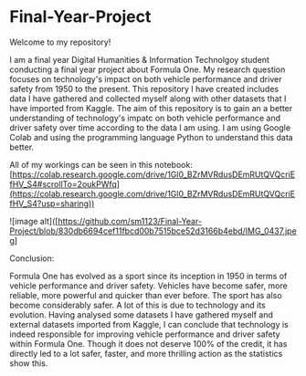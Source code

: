# Final-Year-Project


Welcome to my repository!


I am a final year Digital Humanities & Information Technolgoy student conducting a final year project about Formula One. My research question focuses on technology's impact on both vehicle performance and driver safety from 1950 to the present. This repository I have created includes data I have gathered and collected myself along with other datasets that I have imported from Kaggle. The aim of this repository is to gain an a better understanding of technology's impatc on both vehicle performance and driver safety over time according to the data I am using. I am using Google Colab and using the programming language Python to understand this data better.


All of my workings can be seen in this notebook: [https://colab.research.google.com/drive/1Gl0_BZrMVRdusDEmRUtQVQcriEfHV_S4#scrollTo=2oukPWfq](https://colab.research.google.com/drive/1Gl0_BZrMVRdusDEmRUtQVQcriEfHV_S4?usp=sharing))



![image alt]([https://github.com/sm1123/Final-Year-Project/blob/830db6694cef11fbcd00b7515bce52d3166b4ebd/IMG_0437.jpeg]









Conclusion:

Formula One has evolved as a sport since its inception in 1950 in terms of vehicle performance and driver safety. Vehicles have become safer, more reliable, more powerful and quicker than ever before. The sport has also become considerably safer. A lot of this is due to technology and its evolution. Having analysed some datasets I have gathered myself and external datasets imported from Kaggle, I can conclude that technology is indeed responsible for improving vehicle performance and driver safety within Formula One. Though it does not deserve 100% of the credit, it has directly led to a lot safer, faster, and more thrilling action as the statistics show this. 

